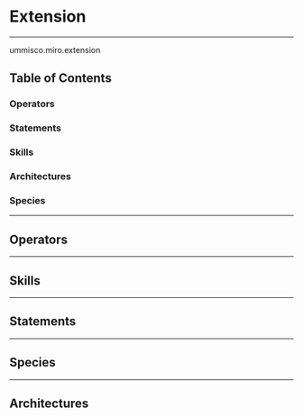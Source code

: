 # Extension

----
 ummisco.miro.extension

## Table of Contents
### Operators


### Statements


### Skills


### Architectures



### Species



----

## Operators
	

----

## Skills
	

----

## Statements
		
	
----

## Species
	
	
----

## Architectures 
	